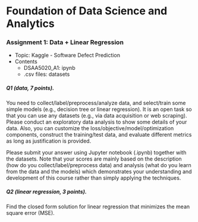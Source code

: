 # Foundation of Data Science and Analytics 

### Assignment 1: Data + Linear Regression
- Topic: Kaggle - Software Defect Prediction
- Contents
    - DSAA5020_A1: ipynb 
    - .csv files: datasets

##### Q1 (data, 7 points). 
You need to collect/label/preprocess/analyze data, and select/train some simple models (e.g., decision tree or linear regression). It is an open task so that you can use any datasets (e.g., via data acquisition or web scraping). Please conduct an exploratory data analysis to show some details of your data. Also, you can customize the loss/objective/model/optimization components, construct the training/test data, and evaluate different metrics as long as justification is provided.

Please submit your answer using Jupyter notebook (.ipynb) together with the datasets. Note that your scores are mainly based on the description (how do you collect/label/preprocess data) and analysis (what do you learn from the data and the models) which demonstrates your understanding and development of this course rather than simply applying the techniques.

##### Q2 (linear regression, 3 points). 
Find the closed form solution for linear regression that minimizes the mean square error (MSE).